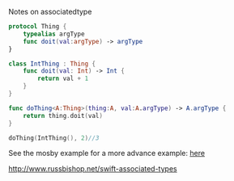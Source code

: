 Notes on associatedtype <!--more--> 


```swift
protocol Thing {
    typealias argType
    func doit(val:argType) -> argType
}

class IntThing : Thing {
    func doit(val: Int) -> Int {
        return val + 1
    }
}

func doThing<A:Thing>(thing:A, val:A.argType) -> A.argType {
    return thing.doit(val)
}

doThing(IntThing(), 2)//3
```

See the mosby example for a more advance example: [here](http://eon.codes/blog/2017/03/22/mosby-swift/)  

http://www.russbishop.net/swift-associated-types